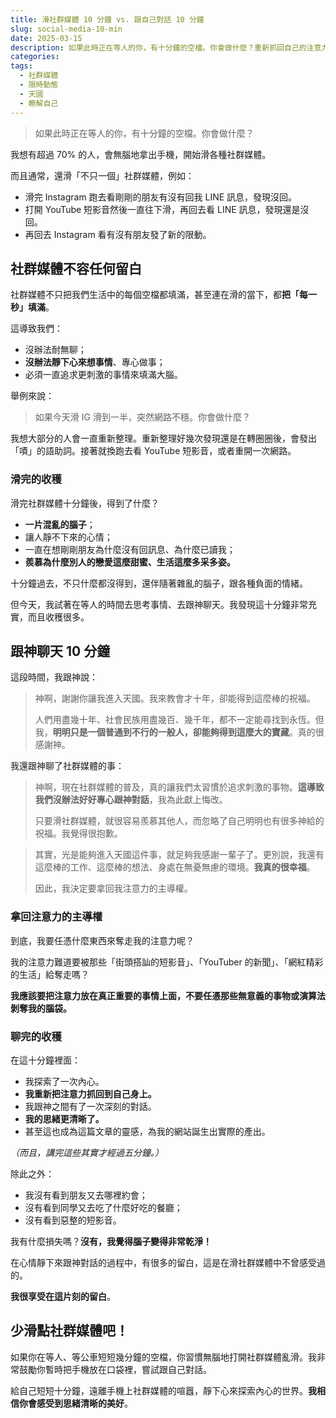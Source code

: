 ```yaml
---
title: 滑社群媒體 10 分鐘 vs. 跟自己對話 10 分鐘
slug: social-media-10-min
date: 2025-03-15
description: 如果此時正在等人的你，有十分鐘的空檔。你會做什麼？重新抓回自己的注意力，把它放在真正重要的事物上吧！
categories:
tags:
  - 社群媒體
  - 限時動態
  - 天國
  - 瞭解自己
---
```


> 如果此時正在等人的你，有十分鐘的空檔。你會做什麼？

我想有超過 70% 的人，會無腦地拿出手機，開始滑各種社群媒體。

而且通常，還滑「不只一個」社群媒體，例如：

- 滑完 Instagram 跑去看剛剛的朋友有沒有回我 LINE 訊息，發現沒回。
- 打開 YouTube 短影音然後一直往下滑，再回去看 LINE 訊息，發現還是沒回。
- 再回去 Instagram 看有沒有朋友發了新的限動。

## 社群媒體不容任何留白

社群媒體不只把我們生活中的每個空檔都填滿，甚至連在滑的當下，都**把「每一秒」填滿**。

這導致我們：

- 沒辦法耐無聊；
- **沒辦法靜下心來想事情**、專心做事；
- 必須一直追求更刺激的事情來填滿大腦。

舉例來說：

> 如果今天滑 IG 滑到一半，突然網路不穩。你會做什麼？

我想大部分的人會一直重新整理。重新整理好幾次發現還是在轉圈圈後，會發出「嘖」的語助詞。接著就換跑去看 YouTube 短影音，或者重開一次網路。

### 滑完的收穫

滑完社群媒體十分鐘後，得到了什麼？

- **一片混亂的腦子**；
- 讓人靜不下來的心情；
- 一直在想剛剛朋友為什麼沒有回訊息、為什麼已讀我；
- **羨慕為什麼別人的戀愛這麼甜蜜、生活這麼多采多姿。**

十分鐘過去，不只什麼都沒得到，還伴隨著雜亂的腦子，跟各種負面的情緒。

但今天，我試著在等人的時間去思考事情、去跟神聊天。我發現這十分鐘非常充實，而且收穫很多。

## 跟神聊天 10 分鐘

這段時間，我跟神說：

> 神啊，謝謝你讓我進入天國。我來教會才十年，卻能得到這麼棒的祝福。
>
> 人們用盡幾十年、社會民族用盡幾百、幾千年，都不一定能尋找到永恆。但我，**明明只是一個普通到不行的一般人，卻能夠得到這麼大的寶藏**。真的很感謝神。

我還跟神聊了社群媒體的事：

> 神啊，現在社群媒體的普及，真的讓我們太習慣於追求刺激的事物。**這導致我們沒辦法好好專心跟神對話**，我為此獻上悔改。
>
> 只要滑社群媒體，就很容易羨慕其他人，而忽略了自己明明也有很多神給的祝福。我覺得很抱歉。

> 其實，光是能夠進入天國這件事，就足夠我感謝一輩子了。更別說，我還有這麼棒的工作、這麼棒的想法、身處在無憂無慮的環境。**我真的很幸福**。
>
> 因此，我決定要拿回我注意力的主導權。

### 拿回注意力的主導權

到底，我要任憑什麼東西來奪走我的注意力呢？

我的注意力難道要被那些「街頭搭訕的短影音」、「YouTuber 的新聞」、「網紅精彩的生活」給奪走嗎？

**我應該要把注意力放在真正重要的事情上面，不要任憑那些無意義的事物或演算法剝奪我的腦袋。**

### 聊完的收穫

在這十分鐘裡面：

- 我探索了一次內心。
- **我重新把注意力抓回到自己身上。**
- 我跟神之間有了一次深刻的對話。
- **我的思緒更清晰了。**
- 甚至這也成為這篇文章的靈感，為我的網站誕生出實際的產出。

_（而且，講完這些其實才經過五分鐘。）_

除此之外：

- 我沒有看到朋友又去哪裡約會；
- 沒有看到同學又去吃了什麼好吃的餐廳；
- 沒有看到惡整的短影音。

我有什麼損失嗎？**沒有，我覺得腦子變得非常乾淨！**

在心情靜下來跟神對話的過程中，有很多的留白，這是在滑社群媒體中不曾感受過的。

**我很享受在這片刻的留白**。

## 少滑點社群媒體吧！

如果你在等人、等公車短短幾分鐘的空檔，你習慣無腦地打開社群媒體亂滑。我非常鼓勵你暫時把手機放在口袋裡，嘗試跟自己對話。

給自己短短十分鐘，遠離手機上社群媒體的喧囂，靜下心來探索內心的世界。**我相信你會感受到思緒清晰的美好**。
